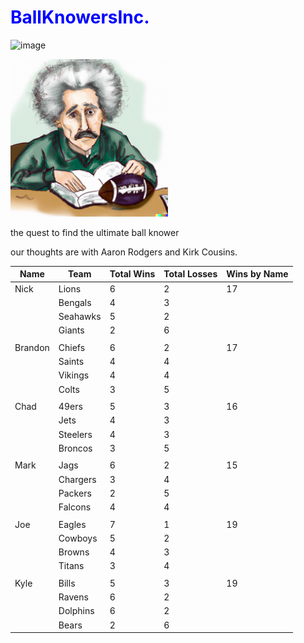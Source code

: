 <h1 style="color: blue;">BallKnowersInc.</h1>

![image](https://github.com/chadpenny/BallKnowersInc/assets/123605156/e5989b4e-e5a5-4634-b8ed-c2d589fb8da3)

<img src="photo.png" alt="Photo Courtesy of OpenAI Dalle 2.0" width="50%">

the quest to find the ultimate ball knower

our thoughts are with Aaron Rodgers and Kirk Cousins. 

| Name    | Team         | Total Wins | Total Losses | Wins by Name |
| ------- | ------------ | ---------- | ------------ | ------------ |
| Nick    | Lions        | 6          | 2            | 17           |
|         | Bengals      | 4          | 3            |              |
|         | Seahawks     | 5          | 2            |              |
|         | Giants       | 2          | 6            |              |
|         |              |            |              |              |
| Brandon | Chiefs       | 6          | 2            | 17           |
|         | Saints       | 4          | 4            |              |
|         | Vikings      | 4          | 4            |              |
|         | Colts        | 3          | 5            |              |
|         |              |            |              |              |
| Chad    | 49ers        | 5          | 3            | 16           |
|         | Jets         | 4          | 3            |              |
|         | Steelers     | 4          | 3            |              |
|         | Broncos      | 3          | 5            |              |
|         |              |            |              |              |
| Mark    | Jags         | 6          | 2            | 15           |
|         | Chargers     | 3          | 4            |              |
|         | Packers      | 2          | 5            |              |
|         | Falcons      | 4          | 4            |              |
|         |              |            |              |              |
| Joe     | Eagles       | 7          | 1            | 19           |
|         | Cowboys      | 5          | 2            |              |
|         | Browns       | 4          | 3            |              |
|         | Titans       | 3          | 4            |              |
|         |              |            |              |              |
| Kyle    | Bills        | 5          | 3            | 19           |
|         | Ravens       | 6          | 2            |              |
|         | Dolphins     | 6          | 2            |              |
|         | Bears        | 2          | 6            |              |

